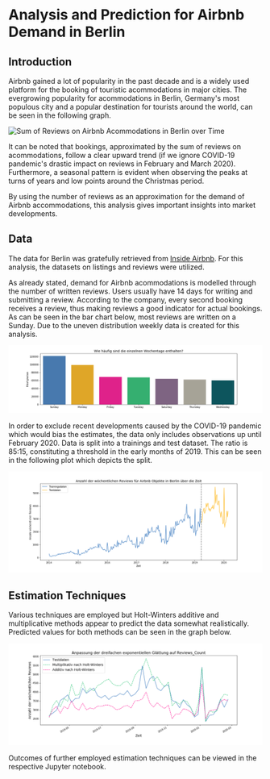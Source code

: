 # Analysis and Prediction for Airbnb Demand in Berlin

## Introduction
Airbnb gained a lot of popularity in the past decade and is a widely used platform for the booking of touristic acommodations in major cities. The evergrowing popularity for acommodations in Berlin, Germany's most populous city and a popular destination for tourists around the world, can be seen in the following graph.

![Sum of Reviews on Airbnb Acommodations in Berlin over Time](/images/vollständige_Zeitreihe.png)

It can be noted that bookings, approximated by the sum of reviews on acommodations, follow a clear upward trend (if we ignore COVID-19 pandemic's drastic impact on reviews in February and March 2020). Furthermore, a seasonal pattern is evident when observing the peaks at turns of years and low points around the Christmas period.

By using the number of reviews as an approximation for the demand of Airbnb accommodations, this analysis gives important insights into market developments.

## Data
The data for Berlin was gratefully retrieved from [Inside Airbnb](http://insideairbnb.com/get-the-data.html). For this analysis, the datasets on listings and reviews were utilized.

As already stated, demand for Airbnb acommodations is modelled through the number of written reviews. Users usually have 14 days for writing and submitting a review. According to the company, every second booking receives a review, thus making reviews a good indicator for actual bookings. As can be seen in the bar chart below, most reviews are written on a Sunday. Due to the uneven distribution weekly data is created for this analysis.

![Weekday of Submitted Reviews](/images/Verteilung_Reviews_auf_Tage.png)

In order to exclude recent developments caused by the COVID-19 pandemic which would bias the estimates, the data only includes observations up until February 2020. Data is split into a trainings and test dataset. The ratio is 85:15, constituting a threshold in the early months of 2019. This can be seen in the following plot which depicts the split.

![Split of Test and Training Data](/images/Einteilung_Training_Test.png)

## Estimation Techniques

Various techniques are employed but Holt-Winters additive and multiplicative methods appear to predict the data somewhat realistically. Predicted values for both methods can be seen in the graph below. 

![Forecasts](/images/Holt_Winters_prognose.png)

Outcomes of further employed estimation techniques can be viewed in the respective Jupyter notebook.
 
